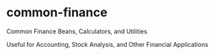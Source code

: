 common-finance
==============

Common Finance Beans, Calculators, and Utilities

Useful for Accounting, Stock Analysis, and Other Financial Applications
